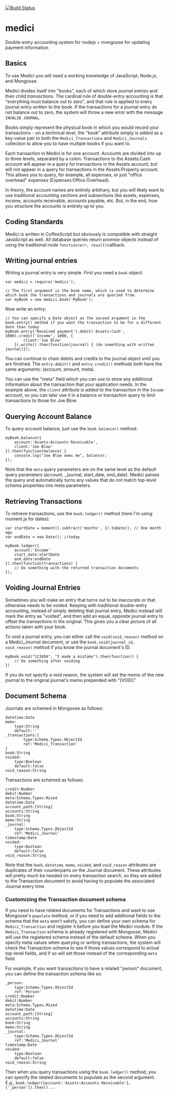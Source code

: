 [![Build Status](https://travis-ci.org/jraede/medici.png?branch=master)](https://travis-ci.org/jraede/medici)

medici
======

Double-entry accounting system for nodejs + mongoose for updating payment information

## Basics

To use Medici you will need a working knowledge of JavaScript, Node.js, and Mongoose.

Medici divides itself into "books", each of which store *journal entries* and their child *transactions*. The cardinal rule of double-entry accounting is that "everything must balance out to zero", and that rule is applied to every journal entry written to the book. If the transactions for a journal entry do not balance out to zero, the system will throw a new error with the message `INVALID JOURNAL`.

Books simply represent the physical book in which you would record your transactions - on a technical level, the "book" attribute simply is added as a key-value pair to both the `Medici_Transactions` and `Medici_Journals` collection to allow you to have multiple books if you want to.

Each transaction in Medici is for one account. Accounts are divided into up to three levels, separated by a colon. Transactions to the Assets:Cash account will appear in a query for transactions in the Assets account, but will not appear in a query for transactions in the Assets:Property account. This allows you to query, for example, all expenses, or just "office overhead" expenses (Expenses:Office Overhead).

In theory, the account names are entirely arbitrary, but you will likely want to use traditional accounting sections and subsections like assets, expenses, income, accounts receivable, accounts payable, etc. But, in the end, how you structure the accounts is entirely up to you.

## Coding Standards

Medici is written in CoffeeScript but obviously is compatible with straight JavaScript as well. All database queries return promise objects instead of using the traditional node `function(err, result)`callback.

## Writing journal entries

Writing a journal entry is very simple. First you need a `book` object:

	var medici = require('medici');

	// The first argument is the book name, which is used to determine which book the transactions and journals are queried from.
	var myBook = new medici.book('MyBook'); 

Now write an entry:
	
	// You can specify a Date object as the second argument in the book.entry() method if you want the transaction to be for a different date than today
	myBook.entry('Received payment').debit('Assets:Cash', 1000).credit('Income', 1000, {
			client:'Joe Blow'
		}).write().then(function(journal) { (do something with written journal)});

You can continue to chain debits and credits to the journal object until you are finished. The `entry.debit()` and `entry.credit()` methods both have the same arguments: (account, amount, meta).

You can use the "meta" field which you can use to store any additional information about the transaction that your application needs. In the example above, the `client` attribute is added to the transaction in the `Income` account, so you can later use it in a balance or transaction query to limit transactions to those for Joe Blow.

## Querying Account Balance

To query account balance, just use the `book.balance()` method:

	myBook.balance({
		account:'Assets:Accounts Receivable',
		client:'Joe Blow'	
	}).then(function(balance) {
		console.log("Joe Blow owes me", balance);
	});

Note that the `meta` query parameters are on the same level as the default query parameters (account, _journal, start_date, end_date). Medici parses the query and automatically turns any values that do not match top-level schema properties into meta parameters.

## Retrieving Transactions

To retrieve transactions, use the `book.ledger()` method (here I'm using moment.js for dates):

	var startDate = moment().subtract('months', 1).toDate(); // One month ago
	var endDate = new Date(); //today

	myBook.ledger({
		account:'Income'
		start_date:startDate
		end_date:endDate
	}).then(function(transactions) {
		// Do something with the returned transaction documents
	});

## Voiding Journal Entries

Sometimes you will make an entry that turns out to be inaccurate or that otherwise needs to be voided. Keeping with traditional double-entry accounting, instead of simply deleting that journal entry, Medici instead will mark the entry as "voided", and then add an equal, opposite journal entry to offset the transactions in the original. This gives you a clear picture of all actions taken with your book.

To void a journal entry, you can either call the `void(void_reason)` method on a Medici_Journal document, or use the `book.void(journal_id, void_reason)` method if you know the journal document's ID.
	
	myBook.void("123456", "I made a mistake").then(function() {
		// Do something after voiding
	})

If you do not specify a void reason, the system will set the memo of the new journal to the original journal's memo prepended with "[VOID]".

	

## Document Schema

Journals are schemed in Mongoose as follows:

	datetime:Date
	memo:
		type:String
		default:''
	_transactions:[
			type:Schema.Types.ObjectId
			ref:'Medici_Transaction'
	]
	book:String
	voided:
		type:Boolean
		default:false
	void_reason:String

Transactions are schemed as follows:

	credit:Number
	debit:Number
	meta:Schema.Types.Mixed
	datetime:Date
	account_path:[String]
	accounts:String
	book:String
	memo:String
	_journal:
		type:Schema.Types.ObjectId
		ref:'Medici_Journal'
	timestamp:Date
	voided:
		type:Boolean
		default:false
	void_reason:String

Note that the `book`, `datetime`, `memo`, `voided`, and `void_reason` attributes are duplicates of their counterparts on the Journal document. These attributes will pretty much be needed on every transaction search, so they are added to the Transaction document to avoid having to populate the associated Journal every time.



### Customizing the Transaction document schema

If you need to have related documents for Transactions and want to use Mongoose's `populate` method, or if you need to add additional fields to the schema that the `meta` won't satisfy, you can define your own schema for `Medici_Transaction` and register it before you load the Medici module. If the `Medici_Transaction` schema is already registered with Mongoose, Medici will use the registered schema instead of the default schema. When you specify meta values when querying or writing transactions, the system will check the Transaction schema to see if those values correspond to actual top-level fields, and if so will set those instead of the corresponding `meta` field.

For example, if you want transactions to have a related "person" document, you can define the transaction schema like so:

	_person:
		type:Schema.Types.ObjectId
		ref:'Person'
	credit:Number
	debit:Number
	meta:Schema.Types.Mixed
	datetime:Date
	account_path:[String]
	accounts:String
	book:String
	memo:String
	_journal:
		type:Schema.Types.ObjectId
		ref:'Medici_Journal'
	timestamp:Date
	voided:
		type:Boolean
		default:false
	void_reason:String

Then when you query transactions using the `book.ledger()` method, you can specify the related documents to populate as the second argument. E.g., `book.ledger({account:'Assets:Accounts Receivable'}, ['_person']).then()...`

